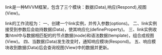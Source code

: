 link是一种MVVM框架，包含了三个模块：数据(Data),响应(Respond),视图(View)。

link的工作流程为：
一、创建一个link实例，并传入参数(options)。
二、link实例接受到参数后会劫持数据(Data)，使其响应化(defineProperty)。
三、link实例收集html中与数据相匹配的的节点数据(node)和语法数据(template)，组合成视图(View)。
四、当数据(Data)发生改变时，通知响应模块(Respond)。
五、响应模块收到数据(Data)后会查询视图(View)中的数据并更新。
